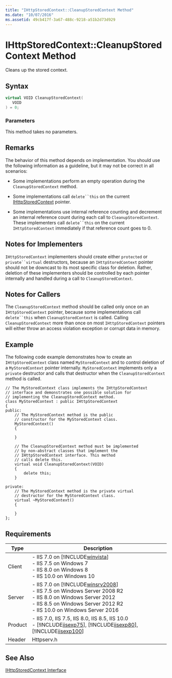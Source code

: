 ```yaml
---
title: "IHttpStoredContext::CleanupStoredContext Method"
ms.date: "10/07/2016"
ms.assetid: 49cb417f-3a67-488c-9218-a51b2d73d929
---
```

# IHttpStoredContext::CleanupStoredContext Method
Cleans up the stored context.  
  
## Syntax  
  
```cpp  
virtual VOID CleanupStoredContext(  
   VOID  
) = 0;  
```  
  
### Parameters  
 This method takes no parameters.  
  
## Remarks  
 The behavior of this method depends on implementation. You should use the following information as a guideline, but it may not be correct in all scenarios:  
  
- Some implementations perform an empty operation during the `CleanupStoredContext` method.  
  
- Some implementations call `delete``this` on the current [IHttpStoredContext](../../web-development-reference/native-code-api-reference/ihttpstoredcontext-interface.md) pointer.  
  
- Some implementations use internal reference counting and decrement an internal reference count during each call to `CleanupStoredContext`. These implementers call `delete``this` on the current `IHttpStoredContext` immediately if that reference count goes to 0.  
  
## Notes for Implementers  
 `IHttpStoredContext` implementers should create either `protected` or `private``virtual` destructors, because an `IHttpStoredContext` pointer should not be downcast to its most specific class for deletion. Rather, deletion of these implementers should be controlled by each pointer internally and handled during a call to `CleanupStoredContext`.  
  
## Notes for Callers  
 The `CleanupStoredContext` method should be called only once on an `IHttpStoredContext` pointer, because some implementations call `delete``this` when `CleanupStoredContext` is called. Calling `CleanupStoredContext` more than once on most `IHttpStoredContext` pointers will either throw an access violation exception or corrupt data in memory.  
  
## Example  
 The following code example demonstrates how to create an `IHttpStoredContext` class named `MyStoredContext` and to control deletion of a `MyStoredContext` pointer internally. `MyStoredContext` implements only a `private` destructor and calls that destructor when the `CleanupStoredContext` method is called.  
  
```  
// The MyStoredContext class implements the IHttpStoredContext  
// interface and demonstrates one possible solution for  
// implementing the CleanupStoredContext method.  
class MyStoredContext : public IHttpStoredContext  
{  
public:  
    // The MyStoredContext method is the public   
    // constructor for the MyStoredContext class.  
    MyStoredContext()  
    {  
  
    }  
  
    // The CleanupStoredContext method must be implemented  
    // by non-abstract classes that implement the   
    // IHttpStoredContext interface. This method   
    // calls delete this.  
    virtual void CleanupStoredContext(VOID)  
    {  
        delete this;  
    }  
  
private:  
    // The MyStoredContext method is the private virtual  
    // destructor for the MyStoredContext class.  
    virtual ~MyStoredContext()  
    {  
  
    }  
};  
```  
  
## Requirements  
  
|Type|Description|  
|----------|-----------------|  
|Client|-   IIS 7.0 on [!INCLUDE[winvista](../../wmi-provider/includes/winvista-md.md)]<br />-   IIS 7.5 on Windows 7<br />-   IIS 8.0 on Windows 8<br />-   IIS 10.0 on Windows 10|  
|Server|-   IIS 7.0 on [!INCLUDE[winsrv2008](../../wmi-provider/includes/winsrv2008-md.md)]<br />-   IIS 7.5 on Windows Server 2008 R2<br />-   IIS 8.0 on Windows Server 2012<br />-   IIS 8.5 on Windows Server 2012 R2<br />-   IIS 10.0 on Windows Server 2016|  
|Product|-   IIS 7.0, IIS 7.5, IIS 8.0, IIS 8.5, IIS 10.0<br />-   [!INCLUDE[iisexp75](../../web-development-reference/native-code-api-reference/includes/iisexp75-md.md)], [!INCLUDE[iisexp80](../../web-development-reference/native-code-api-reference/includes/iisexp80-md.md)], [!INCLUDE[iisexp100](../../web-development-reference/native-code-api-reference/includes/iisexp100-md.md)]|  
|Header|Httpserv.h|  
  
## See Also  
 [IHttpStoredContext Interface](../../web-development-reference/native-code-api-reference/ihttpstoredcontext-interface.md)